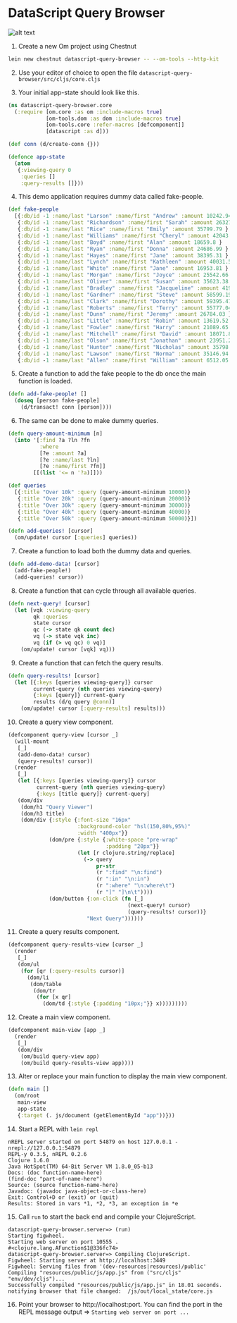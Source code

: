 # DataScript Query Browser

![alt text](preview.gif "Preview Image GIF")

1) Create a new Om project using Chestnut

```bash
lein new chestnut datascript-query-browser -- --om-tools --http-kit
```

2) Use your editor of choice to open the file `datascript-query-browser/src/cljs/core.cljs`

3) Your initial app-state should look like this.

```clojure
(ns datascript-query-browser.core
  (:require [om.core :as om :include-macros true]
            [om-tools.dom :as dom :include-macros true]
            [om-tools.core :refer-macros [defcomponent]]
            [datascript :as d]))

(def conn (d/create-conn {}))

(defonce app-state 
  (atom
   {:viewing-query 0
    :queries []
    :query-results []}))
```

4) This demo application requires dummy data called fake-people.

```clojure
(def fake-people
  [{:db/id -1 :name/last "Larson" :name/first "Andrew" :amount 10242.94 } 
   {:db/id -1 :name/last "Richardson" :name/first "Sarah" :amount 26327.99 } 
   {:db/id -1 :name/last "Rice" :name/first "Emily" :amount 35799.79 } 
   {:db/id -1 :name/last "Williams" :name/first "Cheryl" :amount 42043.31 } 
   {:db/id -1 :name/last "Boyd" :name/first "Alan" :amount 18659.8 } 
   {:db/id -1 :name/last "Ryan" :name/first "Donna" :amount 24686.99 } 
   {:db/id -1 :name/last "Hayes" :name/first "Jane" :amount 38395.31 } 
   {:db/id -1 :name/last "Lynch" :name/first "Kathleen" :amount 40031.52 } 
   {:db/id -1 :name/last "White" :name/first "Jane" :amount 16953.81 } 
   {:db/id -1 :name/last "Morgan" :name/first "Joyce" :amount 25542.66 } 
   {:db/id -1 :name/last "Oliver" :name/first "Susan" :amount 35623.38 } 
   {:db/id -1 :name/last "Bradley" :name/first "Jacqueline" :amount 4191.39 } 
   {:db/id -1 :name/last "Gardner" :name/first "Steve" :amount 58599.19 } 
   {:db/id -1 :name/last "Clark" :name/first "Dorothy" :amount 59395.47 } 
   {:db/id -1 :name/last "Roberts" :name/first "Terry" :amount 55777.04 } 
   {:db/id -1 :name/last "Dunn" :name/first "Jeremy" :amount 26784.03 } 
   {:db/id -1 :name/last "Little" :name/first "Robin" :amount 13619.52 } 
   {:db/id -1 :name/last "Fowler" :name/first "Harry" :amount 21089.65 } 
   {:db/id -1 :name/last "Mitchell" :name/first "David" :amount 18071.86 } 
   {:db/id -1 :name/last "Olson" :name/first "Jonathan" :amount 23951.22 } 
   {:db/id -1 :name/last "Hunter" :name/first "Nicholas" :amount 35798.73 } 
   {:db/id -1 :name/last "Lawson" :name/first "Norma" :amount 35146.94 } 
   {:db/id -1 :name/last "Allen" :name/first "William" :amount 6512.05 }])
```
5) Create a function to add the fake people to the db once the main function is loaded.

```clojure
(defn add-fake-people! []
  (doseq [person fake-people]
    (d/transact! conn [person])))
```

6) The same can be done to make dummy queries.

```clojure
(defn query-amount-minimum [n]
  (into '[:find ?a ?ln ?fn
          :where 
          [?e :amount ?a]
          [?e :name/last ?ln]
          [?e :name/first ?fn]]
        [[(list '<= n '?a)]]))

(def queries
  [{:title "Over 10k" :query (query-amount-minimum 10000)}
   {:title "Over 20k" :query (query-amount-minimum 20000)}
   {:title "Over 30k" :query (query-amount-minimum 30000)}
   {:title "Over 40k" :query (query-amount-minimum 40000)}
   {:title "Over 50k" :query (query-amount-minimum 50000)}])

(defn add-queries! [cursor]
  (om/update! cursor [:queries] queries))
```
7) Create a function to load both the dummy data and queries.

```clojure
(defn add-demo-data! [cursor]
  (add-fake-people!)
  (add-queries! cursor))
```

8) Create a function that can cycle through all available queries.

```clojure
(defn next-query! [cursor]
  (let [vqk :viewing-query
        qk :queries
        state cursor
        qc (-> state qk count dec)
        vq (-> state vqk inc)
        vq (if (> vq qc) 0 vq)]
    (om/update! cursor [vqk] vq)))
```

9) Create a function that can fetch the query results.

```clojure
(defn query-results! [cursor]
  (let [{:keys [queries viewing-query]} cursor
        current-query (nth queries viewing-query)
        {:keys [query]} current-query
        results (d/q query @conn)]
    (om/update! cursor [:query-results] results)))
```

10) Create a query view component.

```clojure
(defcomponent query-view [cursor _]
  (will-mount
   [_]
   (add-demo-data! cursor)
   (query-results! cursor))
  (render 
   [_]
   (let [{:keys [queries viewing-query]} cursor
         current-query (nth queries viewing-query)
         {:keys [title query]} current-query]
   (dom/div
    (dom/h1 "Query Viewer")
    (dom/h3 title)
    (dom/div {:style {:font-size "16px"
                      :background-color "hsl(150,80%,95%)"
                      :width "400px"}}
             (dom/pre {:style {:white-space "pre-wrap"
                               :padding "20px"}}
                      (let [r clojure.string/replace]
                        (-> query 
                            pr-str
                            (r ":find" "\n:find")
                            (r ":in" "\n:in")
                            (r ":where" "\n:where\t")
                            (r "]" "]\n\t"))))
             (dom/button {:on-click (fn [_]
                                      (next-query! cursor)
                                      (query-results! cursor))}
                         "Next Query"))))))

```

11) Create a query results component.

```clojure
(defcomponent query-results-view [cursor _]
  (render
   [_]
   (dom/ul 
    (for [qr (:query-results cursor)]
      (dom/li
       (dom/table
        (dom/tr 
         (for [x qr]
           (dom/td {:style {:padding "10px;"}} x)))))))))
```

12) Create a main view component.

```clojure
(defcomponent main-view [app _]
  (render
   [_]
   (dom/div
    (om/build query-view app)
    (om/build query-results-view app))))
```

13) Alter or replace your main function to display the main view component.

```clojure
(defn main []
  (om/root
   main-view
   app-state
   {:target (. js/document (getElementById "app"))}))
```

14) Start a REPL with `lein repl`

```
nREPL server started on port 54879 on host 127.0.0.1 - nrepl://127.0.0.1:54879
REPL-y 0.3.5, nREPL 0.2.6
Clojure 1.6.0
Java HotSpot(TM) 64-Bit Server VM 1.8.0_05-b13
Docs: (doc function-name-here)
(find-doc "part-of-name-here")
Source: (source function-name-here)
Javadoc: (javadoc java-object-or-class-here)
Exit: Control+D or (exit) or (quit)
Results: Stored in vars *1, *2, *3, an exception in *e
```

15) Call `run` to start the back end and compile your ClojureScript.

```
datascript-query-browser.server=> (run)
Starting figwheel.
Starting web server on port 10555 .
#<clojure.lang.AFunction$1@336fc74>
datascript-query-browser.server=> Compiling ClojureScript.
Figwheel: Starting server at http://localhost:3449
Figwheel: Serving files from '(dev-resources|resources)/public'
Compiling "resources/public/js/app.js" from ("src/cljs" "env/dev/cljs")...
Successfully compiled "resources/public/js/app.js" in 18.01 seconds.
notifying browser that file changed:  /js/out/local_state/core.js
```

16) Point your browser to http://localhost:port. You can find the port in the REPL message output =>  `Starting web server on port ...`

